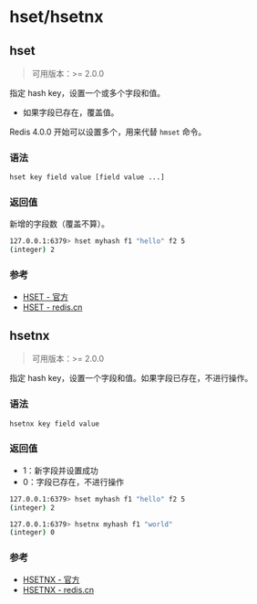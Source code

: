 # hset/hsetnx

## hset

> 可用版本：>= 2.0.0

指定 hash key，设置一个或多个字段和值。

- 如果字段已存在，覆盖值。

Redis 4.0.0 开始可以设置多个，用来代替 `hmset` 命令。


### 语法

```bash
hset key field value [field value ...]
```

### 返回值

新增的字段数（覆盖不算）。

```bash
127.0.0.1:6379> hset myhash f1 "hello" f2 5
(integer) 2
```


### 参考

- [HSET - 官方](https://redis.io/commands/hset)
- [HSET - redis.cn](http://www.redis.cn/commands/hset.html)


## hsetnx

> 可用版本：>= 2.0.0

指定 hash key，设置一个字段和值。如果字段已存在，不进行操作。

### 语法

```bash
hsetnx key field value
```

### 返回值

- 1：新字段并设置成功
- 0：字段已存在，不进行操作

```bash
127.0.0.1:6379> hset myhash f1 "hello" f2 5
(integer) 2

127.0.0.1:6379> hsetnx myhash f1 "world"
(integer) 0
```

### 参考

- [HSETNX - 官方](https://redis.io/commands/hsetnx)
- [HSETNX - redis.cn](http://www.redis.cn/commands/hsetnx.html)